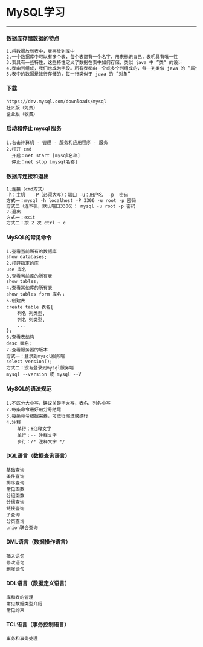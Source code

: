 # MySQL学习

---

#### 数据库存储数据的特点

```html
1.将数据放到表中，表再放到库中
2.一个数据库中可以有多个表，每个表都有一个名字，用来标识自己，表明具有唯一性
3.表具有一些特性，这些特性定义了数据在表中如何存储，类似 java 中 ”类“ 的设计
4.表由列组成，我们也成为字段。所有表都由一个或多个列组成的，每一列类似 java 的 ”属性“
5.表中的数据是按行存储的，每一行类似于 java 的 ”对象“
```

#### 下载

```
https://dev.mysql.com/downloads/mysql
社区版（免费）
企业版（收费）
```

#### 启动和停止 mysql 服务

```shell
1.右击计算机 - 管理 - 服务和应用程序 - 服务
2.打开 cmd
  开启：net start [mysql名称]
  停止：net stop [mysql名称]
```

#### 数据库连接和退出

```html
1.连接（cmd方式）
-h：主机	-P（必须大写）：端口	-u：用户名	-p	密码
方式一：mysql -h localhost -P 3306 -u root -p 密码
方式二（连本机，默认端口3306）： mysql -u root -p 密码
2.退出
方式一：exit
方式二：按 2 次 ctrl + c
```

#### MySQL的常见命令

```shell
1.查看当前所有的数据库
show databases;
2.打开指定的库
use 库名
3.查看当前库的所有表
show tables;
4.查看其他库的所有表
show tables form 库名；
5.创建表
create table 表名{
	列名 列类型,
	列名 列类型,
	...
};
6.查看表结构
desc 表名;
7.查看服务器的版本
方式一：登录到mysql服务端
select version();
方式二：没有登录到mysql服务端
mysql --version 或 mysql --V
```

#### MySQL的语法规范

```
1.不区分大小写，建议关键字大写，表名、列名小写
2.每条命令最好用分号结尾
3.每条命令根据需要，可进行缩进或换行
4.注释
	单行：#注释文字
	单行：-- 注释文字
	多行：/* 注释文字 */
```

#### DQL语言（数据查询语言）

```
基础查询
条件查询
排序查询
常见函数
分组函数
分组查询
链接查询
子查询
分页查询
union联合查询
```

#### DML语言（数据操作语言）

```
插入语句
修改语句
删除语句
```

#### DDL语言（数据定义语言）

```
库和表的管理
常见数据类型介绍
常见约束
```

#### TCL语言（事务控制语言）

```
事务和事务处理
```



